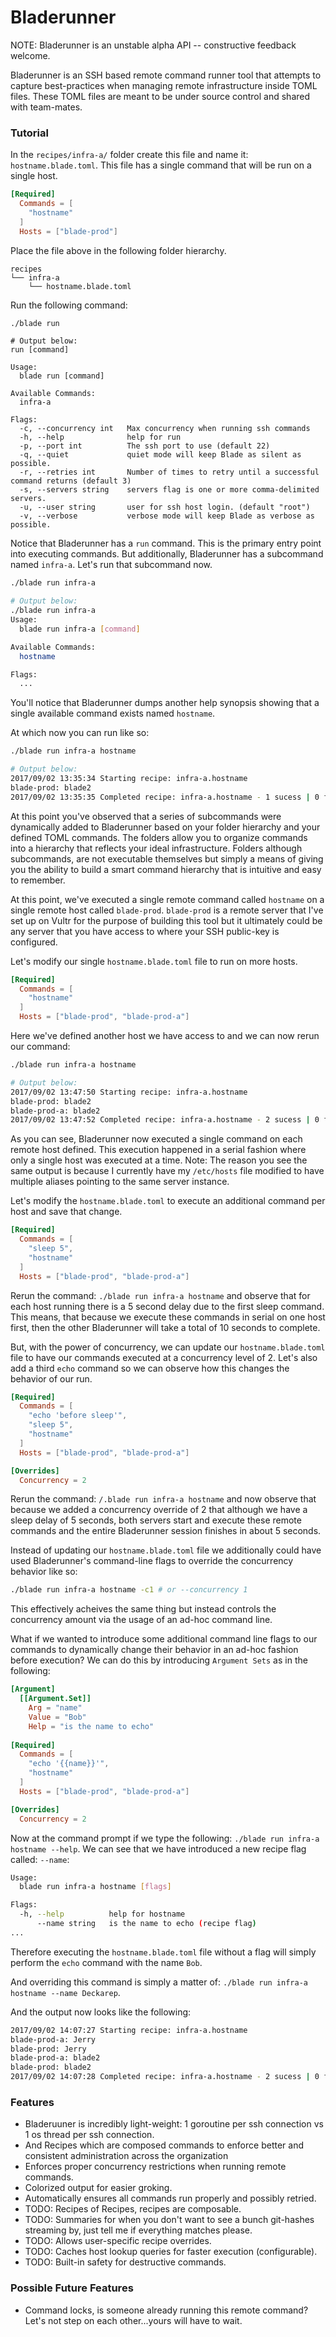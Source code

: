 Bladerunner
===========

NOTE: Bladerunner is an unstable alpha API -- constructive feedback welcome.

Bladerunner is an SSH based remote command runner tool that attempts to capture best-practices when
managing remote infrastructure inside TOML files. These TOML files are meant to be under source control and shared with team-mates.

### Tutorial

In the `recipes/infra-a/` folder create this file and name it: `hostname.blade.toml`. This file has a single command that will be run on a single host.

```toml
[Required]
  Commands = [
    "hostname"
  ]
  Hosts = ["blade-prod"]
```

Place the file above in the following folder hierarchy.

```
recipes
└── infra-a
    └── hostname.blade.toml
```

Run the following command:

```sh
./blade run
```

```
# Output below:
run [command]

Usage:
  blade run [command]

Available Commands:
  infra-a

Flags:
  -c, --concurrency int   Max concurrency when running ssh commands
  -h, --help              help for run
  -p, --port int          The ssh port to use (default 22)
  -q, --quiet             quiet mode will keep Blade as silent as possible.
  -r, --retries int       Number of times to retry until a successful command returns (default 3)
  -s, --servers string    servers flag is one or more comma-delimited servers.
  -u, --user string       user for ssh host login. (default "root")
  -v, --verbose           verbose mode will keep Blade as verbose as possible.
```

Notice that Bladerunner has a `run` command. This is the primary entry point into executing commands. But additionally, Bladerunner has a subcommand named `infra-a`.  Let's run that subcommand now.

```sh
./blade run infra-a

# Output below:
./blade run infra-a
Usage:
  blade run infra-a [command]

Available Commands:
  hostname

Flags:
  ...
```

You'll notice that Bladerunner dumps another help synopsis showing that a single available command exists named `hostname`. 

At which now you can run like so:

```sh
./blade run infra-a hostname

# Output below:
2017/09/02 13:35:34 Starting recipe: infra-a.hostname
blade-prod: blade2
2017/09/02 13:35:35 Completed recipe: infra-a.hostname - 1 sucess | 0 failed | 1 total
```

At this point you've observed that a series of subcommands were dynamically added to Bladerunner based on your folder hierarchy and your defined TOML commands.  The folders allow you to organize commands into a hierarchy that reflects your ideal infrastructure. Folders although subcommands, are not executable themselves but simply a means of giving you the ability to build a smart command hierarchy that is intuitive and easy to remember.

At this point, we've executed a single remote command called `hostname` on a single remote host called `blade-prod`. `blade-prod` is a remote server that I've set up on Vultr for the purpose of building this tool but it ultimately could be any server that you have access to where your SSH public-key is configured.

Let's modify our single `hostname.blade.toml` file to run on more hosts.

```toml
[Required]
  Commands = [
    "hostname"
  ]
  Hosts = ["blade-prod", "blade-prod-a"]
```

Here we've defined another host we have access to and we can now rerun our command:

```sh
./blade run infra-a hostname

# Output below:
2017/09/02 13:47:50 Starting recipe: infra-a.hostname
blade-prod: blade2
blade-prod-a: blade2
2017/09/02 13:47:52 Completed recipe: infra-a.hostname - 2 sucess | 0 failed | 2 total
```

As you can see, Bladerunner now executed a single command on each remote host defined. This execution happened in a serial fashion where only a single host was executed at a time. Note: The reason you see the same output is because I currently have my `/etc/hosts` file modified to have multiple aliases pointing to the same server instance.

Let's modify the `hostname.blade.toml` to execute an additional command per host and save that change.

```toml
[Required]
  Commands = [
    "sleep 5",
    "hostname"
  ]
  Hosts = ["blade-prod", "blade-prod-a"]
```

Rerun the command: `./blade run infra-a hostname` and observe that for each host running there is a 5 second delay due to the first sleep command. This means, that because we execute these commands in serial on one host first, then the other Bladerunner will take a total of 10 seconds to complete.

But, with the power of concurrency, we can update our `hostname.blade.toml` file to have our commands executed at a concurrency level of 2. Let's also add a third `echo` command so we can observe how this changes the behavior of our run.

```toml
[Required]
  Commands = [
    "echo 'before sleep'",
    "sleep 5",
    "hostname"
  ]
  Hosts = ["blade-prod", "blade-prod-a"]

[Overrides] 
  Concurrency = 2
```

Rerun the command: `/.blade run infra-a hostname` and now observe that because we added a concurrency override of 2 that although we have a sleep delay of 5 seconds, both servers start and execute these remote commands and the entire Bladerunner session finishes in about 5 seconds.

Instead of updating our `hostname.blade.toml` file we additionally could have used Bladerunner's command-line flags to override the concurrency behavior like so:

```sh
./blade run infra-a hostname -c1 # or --concurrency 1
```

This effectively acheives the same thing but instead controls the concurrency amount via the usage of an ad-hoc command line.

What if we wanted to introduce some additional command line flags to our commands to dynamically change their behavior in an ad-hoc fashion before execution? We can do this by introducing `Argument Sets` as in the following:

```toml
[Argument]
  [[Argument.Set]]
    Arg = "name"
    Value = "Bob"
    Help = "is the name to echo"
    
[Required]
  Commands = [
    "echo '{{name}}'",
    "hostname"
  ]
  Hosts = ["blade-prod", "blade-prod-a"]

[Overrides] 
  Concurrency = 2
```

Now at the command prompt if we type the following: `./blade run infra-a hostname --help`. We can see that we have introduced a new recipe flag called: `--name`:

```sh
Usage:
  blade run infra-a hostname [flags]

Flags:
  -h, --help          help for hostname
      --name string   is the name to echo (recipe flag)
...
```

Therefore executing the `hostname.blade.toml` file without a flag will simply perform the `echo` command with the name `Bob`.

And overriding this command is simply a matter of: `./blade run infra-a hostname --name Deckarep`.

And the output now looks like the following:

```sh
2017/09/02 14:07:27 Starting recipe: infra-a.hostname
blade-prod-a: Jerry
blade-prod: Jerry
blade-prod-a: blade2
blade-prod: blade2
2017/09/02 14:07:28 Completed recipe: infra-a.hostname - 2 sucess | 0 failed | 2 total
```


### Features
* Bladeruuner is incredibly light-weight: 1 goroutine per ssh connection vs 1 os thread per ssh connection.
* And Recipes which are composed commands to enforce better and consistent administration across the organization
* Enforces proper concurrency restrictions when running remote commands.
* Colorized output for easier groking.
* Automatically ensures all commands run properly and possibly retried.
* TODO: Recipes of Recipes, recipes are composable.
* TODO: Summaries for when you don't want to see a bunch git-hashes streaming by, just tell me if everything matches please.
* TODO: Allows user-specific recipe overrides.
* TODO: Caches host lookup queries for faster execution (configurable).
* TODO: Built-in safety for destructive commands.

### Possible Future Features
* Command locks, is someone already running this remote command?  Let's not step on each other...yours will have to wait.
